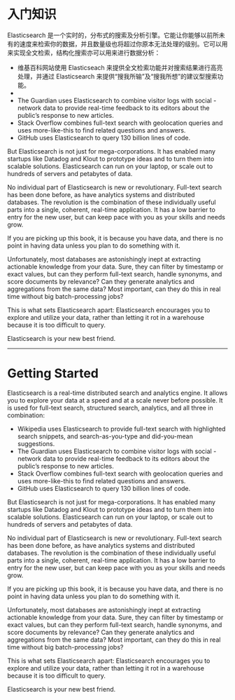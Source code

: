 # 入门知识

Elasticsearch 是一个实时的，分布式的搜索及分析引擎。它能让你能够以前所未有的速度来检索你的数据，并且数量级也将超过你原本无法处理的级别。它可以用来实现全文检索，结构化搜索亦可以用来进行数据分析：

  * 维基百科网站使用 Elasticseach 来提供全文检索功能并对搜索结果进行高亮处理，并通过 Elasticsearch 来提供“搜我所输”及“搜我所想”的建议型搜索功能。
  * 
  * The Guardian uses Elasticsearch to combine visitor logs with social -network data to provide real-time feedback to its editors about the public’s response to new articles.
  * Stack Overflow combines full-text search with geolocation queries and uses more-like-this to find related questions and answers.
  * GitHub uses Elasticsearch to query 130 billion lines of code.

But Elasticsearch is not just for mega-corporations. It has enabled many startups like Datadog and Klout to prototype ideas and to turn them into scalable solutions. Elasticsearch can run on your laptop, or scale out to hundreds of servers and petabytes of data.

No individual part of Elasticsearch is new or revolutionary. Full-text search has been done before, as have analytics systems and distributed databases. The revolution is the combination of these individually useful parts into a single, coherent, real-time application. It has a low barrier to entry for the new user, but can keep pace with you as your skills and needs grow.

If you are picking up this book, it is because you have data, and there is no point in having data unless you plan to do something with it.

Unfortunately, most databases are astonishingly inept at extracting actionable knowledge from your data. Sure, they can filter by timestamp or exact values, but can they perform full-text search, handle synonyms, and score documents by relevance? Can they generate analytics and aggregations from the same data? Most important, can they do this in real time without big batch-processing jobs?

This is what sets Elasticsearch apart: Elasticsearch encourages you to explore and utilize your data, rather than letting it rot in a warehouse because it is too difficult to query.

Elasticsearch is your new best friend.

***

# Getting Started

Elasticsearch is a real-time distributed search and analytics engine. It allows you to explore your data at a speed and at a scale never before possible. It is used for full-text search, structured search, analytics, and all three in combination:

  * Wikipedia uses Elasticsearch to provide full-text search with highlighted search snippets, and search-as-you-type and did-you-mean suggestions.
  * The Guardian uses Elasticsearch to combine visitor logs with social -network data to provide real-time feedback to its editors about the public’s response to new articles.
  * Stack Overflow combines full-text search with geolocation queries and uses more-like-this to find related questions and answers.
  * GitHub uses Elasticsearch to query 130 billion lines of code.

But Elasticsearch is not just for mega-corporations. It has enabled many startups like Datadog and Klout to prototype ideas and to turn them into scalable solutions. Elasticsearch can run on your laptop, or scale out to hundreds of servers and petabytes of data.

No individual part of Elasticsearch is new or revolutionary. Full-text search has been done before, as have analytics systems and distributed databases. The revolution is the combination of these individually useful parts into a single, coherent, real-time application. It has a low barrier to entry for the new user, but can keep pace with you as your skills and needs grow.

If you are picking up this book, it is because you have data, and there is no point in having data unless you plan to do something with it.

Unfortunately, most databases are astonishingly inept at extracting actionable knowledge from your data. Sure, they can filter by timestamp or exact values, but can they perform full-text search, handle synonyms, and score documents by relevance? Can they generate analytics and aggregations from the same data? Most important, can they do this in real time without big batch-processing jobs?

This is what sets Elasticsearch apart: Elasticsearch encourages you to explore and utilize your data, rather than letting it rot in a warehouse because it is too difficult to query.

Elasticsearch is your new best friend.
